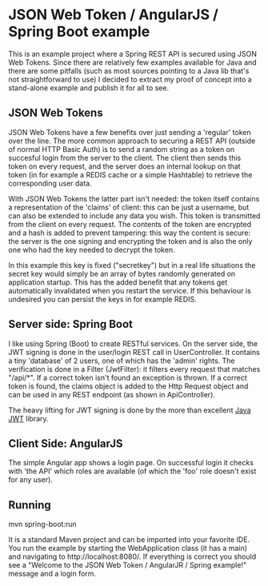 # JSON Web Token / AngularJS / Spring Boot example

This is an example project where a Spring REST API is secured using JSON Web Tokens. Since there are relatively few examples available for Java and there are some pitfalls (such as most sources pointing to a Java lib that's not straightforward to use) I decided to extract my proof of concept into a stand-alone example and publish it for all to see.

## JSON Web Tokens

JSON Web Tokens have a few benefits over just sending a 'regular' token over the line. The more common approach to securing a REST API (outside of normal HTTP Basic Auth) is to send a random string as a token on succesful login from the server to the client. The client then sends this token on every request, and the server does an internal lookup on that token (in for example a REDIS cache or a simple Hashtable) to retrieve the corresponding user data.

With JSON Web Tokens the latter part isn't needed: the token itself contains a representation of the 'claims' of client: this can be just a username, but can also be extended to include any data you wish. This token is transmitted from the client on every request. The contents of the token are encrypted and a hash is added to prevent tampering: this way the content is secure: the server is the one signing and encrypting the token and is also the only one who had the key needed to decrypt the token. 

In this example this key is fixed ("secretkey") but in a real life situations the secret key would simply be an array of bytes randomly generated on application startup. This has the added benefit that any tokens get automatically invalidated when you restart the service. If this behaviour is undesired you can persist the keys in for example REDIS.

## Server side: Spring Boot

I like using Spring (Boot) to create RESTful services. On the server side, the JWT signing is done in the user/login REST call in UserController. It contains a tiny 'database' of 2 users, one of which has the 'admin' rights. The verification is done in a Filter (JwtFilter): it filters every request that matches "/api/*". If a correct token isn't found an exception is thrown. If a correct token is found, the claims object is added to the Http Request object and can be used in any REST endpoint (as shown in ApiController).

The heavy lifting for JWT signing is done by the more than excellent [Java JWT](https://github.com/jwtk/jjwt) library.

## Client Side: AngularJS

The simple Angular app shows a login page. On successful login it checks with 'the API' which roles are available (of which the 'foo' role doesn't exist for any user).

## Running

mvn spring-boot:run

It is a standard Maven project and can be imported into your favorite IDE. You run the example by starting the WebApplication class (it has a main) and navigating to http://localhost:8080/. If everything is correct you should see a "Welcome to the JSON Web Token / AngularJR / Spring example!" message and a login form.
